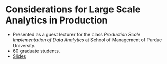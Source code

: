 # Considerations for Large Scale Analytics in Production

* Presented as a guest lecturer for the class *Production Scale Implementation of Data Analytics* at School of Management of Purdue University.
* 60 graduate students.
* [Slides](presentation.pdf)
